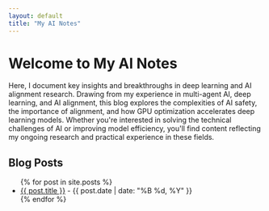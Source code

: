 ```yaml
---
layout: default
title: "My AI Notes"
---
```


# Welcome to My AI Notes

Here, I document key insights and breakthroughs in deep learning and AI alignment research. Drawing from my experience in multi-agent AI, deep learning, and AI alignment, this blog explores the complexities of AI safety, the importance of alignment, and how GPU optimization accelerates deep learning models. Whether you're interested in solving the technical challenges of AI or improving model efficiency, you'll find content reflecting my ongoing research and practical experience in these fields.

## Blog Posts

<ul>
  {% for post in site.posts %}
    <li><a href="{{ post.url }}">{{ post.title }}</a> - {{ post.date | date: "%B %d, %Y" }}</li>
  {% endfor %}
</ul>

